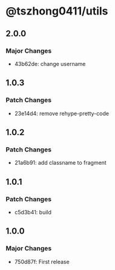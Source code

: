 # @tszhong0411/utils

## 2.0.0

### Major Changes

- 43b62de: change username

## 1.0.3

### Patch Changes

- 23e14d4: remove rehype-pretty-code

## 1.0.2

### Patch Changes

- 21a6b91: add classname to fragment

## 1.0.1

### Patch Changes

- c5d3b41: build

## 1.0.0

### Major Changes

- 750d87f: First release
